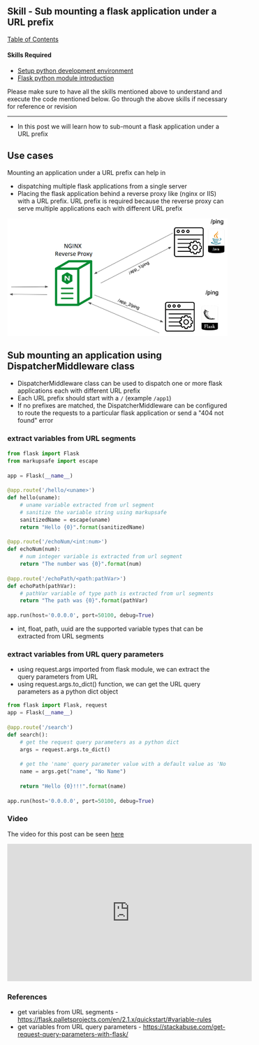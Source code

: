 ## Skill - Sub mounting a flask application under a URL prefix

[Table of Contents](https://nagasudhir.blogspot.com/2020/04/taming-python-table-of-contents.html)

#### Skills Required
* [Setup python development environment](https://nagasudhir.blogspot.com/2020/04/setup-python-development-environment_14.html)
* [Flask python module introduction](https://nagasudhir.blogspot.com/2022/04/flask-python-module-introduction-for.html)

Please make sure to have all the skills mentioned above to understand and execute the code mentioned below. Go through the above skills if necessary for reference or revision

<hr/>

* In this post we will learn how to sub-mount a flask application under a URL prefix

## Use cases
Mounting an application under a URL prefix can help in 
* dispatching multiple flask applications from a single server
* Placing the flask application behind a reverse proxy like (nginx or IIS) with a URL prefix. URL prefix is required because the reverse proxy can serve multiple applications each with different URL prefix

![reverse_proxy_arch image](https://github.com/nagasudhirpulla/taming_python/raw/master/blog/skills/assets/img/reverse_proxy_arch.png)
## Sub mounting an application using DispatcherMiddleware class  
* DispatcherMiddleware class can be used to dispatch one or more flask applications each with different URL prefix
* Each URL prefix should start with a `/` (example `/app1`)
* If no prefixes are matched, the DispatcherMiddleware can be configured to route the requests to a particular flask application or send a "404 not found" error  

### extract variables from URL segments
```py
from flask import Flask
from markupsafe import escape

app = Flask(__name__)

@app.route('/hello/<uname>')
def hello(uname):
    # uname variable extracted from url segment
    # sanitize the variable string using markupsafe
    sanitizedName = escape(uname)
    return "Hello {0}".format(sanitizedName)

@app.route('/echoNum/<int:num>')
def echoNum(num):
    # num integer variable is extracted from url segment
    return "The number was {0}".format(num)

@app.route('/echoPath/<path:pathVar>')
def echoPath(pathVar):
    # pathVar variable of type path is extracted from url segments
    return "The path was {0}".format(pathVar)

app.run(host='0.0.0.0', port=50100, debug=True)
```
* int, float, path, uuid are the supported variable types that can be extracted from URL segments

### extract variables from URL query parameters
* using request.args imported from flask module, we can extract the query parameters from URL
* using request.args.to_dict() function, we can get the URL query parameters as a python dict object
```py
from flask import Flask, request
app = Flask(__name__)

@app.route('/search')
def search():
    # get the request query parameters as a python dict
    args = request.args.to_dict()

    # get the 'name' query parameter value with a default value as 'No Name'
    name = args.get("name", "No Name")

    return "Hello {0}!!!".format(name)

app.run(host='0.0.0.0', port=50100, debug=True)
```
### Video
The video for this post can be seen [here](https://youtu.be/-C5ZtjNwOvI)

<iframe width="560" height="315" src="https://www.youtube.com/embed/-C5ZtjNwOvI" title="YouTube video player" frameborder="0" allow="accelerometer; autoplay; clipboard-write; encrypted-media; gyroscope; picture-in-picture" allowfullscreen></iframe>

### References
* get variables from URL segments - https://flask.palletsprojects.com/en/2.1.x/quickstart/#variable-rules
* get variables from URL query parameters - https://stackabuse.com/get-request-query-parameters-with-flask/


<!--stackedit_data:
eyJoaXN0b3J5IjpbMTAzOTE2MzAwMSwtMTU4MjEzNTc2NiwtMj
A4ODc0NjYxMl19
-->
